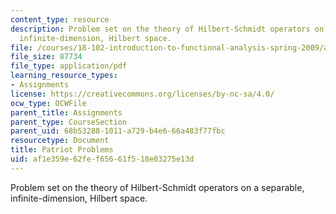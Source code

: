 ```yaml
---
content_type: resource
description: Problem set on the theory of Hilbert-Schmidt operators on a separable,
  infinite-dimension, Hilbert space.
file: /courses/18-102-introduction-to-functional-analysis-spring-2009/af1e359e62fef65661f518e03275e13d_MIT18_102s09_psetp.pdf
file_size: 87734
file_type: application/pdf
learning_resource_types:
- Assignments
license: https://creativecommons.org/licenses/by-nc-sa/4.0/
ocw_type: OCWFile
parent_title: Assignments
parent_type: CourseSection
parent_uid: 68b53288-1011-a729-b4e6-66a483f77fbc
resourcetype: Document
title: Patriot Problems
uid: af1e359e-62fe-f656-61f5-18e03275e13d
---
```

Problem set on the theory of Hilbert-Schmidt operators on a separable, infinite-dimension, Hilbert space.